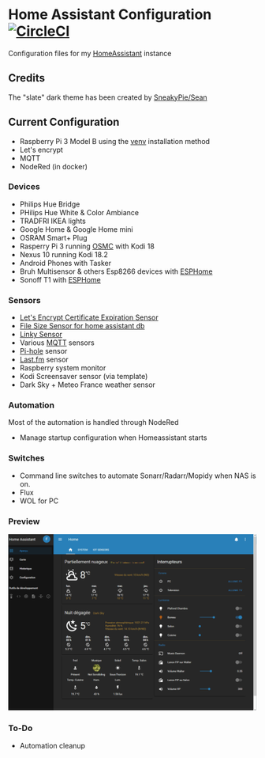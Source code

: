 # Home Assistant Configuration [![CircleCI](https://circleci.com/gh/jcoin/homeassistant-config/tree/master.svg?style=svg)](https://circleci.com/gh/jcoin/homeassistant-config/tree/master)

Configuration files for my [HomeAssistant](https://home-assistant.io) instance

## Credits

The "slate" dark theme has been created by [SneakyPie/Sean](https://github.com/seangreen2) 

## Current Configuration

* Raspberry Pi 3 Model B using the [venv](https://www.home-assistant.io/docs/installation/virtualenv/) installation method
* Let's encrypt 
* MQTT 
* NodeRed (in docker) 

### Devices

* Philips Hue Bridge
* PHilips Hue White & Color Ambiance
* TRADFRI IKEA lights
* Google Home & Google Home mini
* OSRAM Smart+ Plug
* Rasperry Pi 3 running [OSMC](https://osmc.tv/) with Kodi 18
* Nexus 10 running Kodi 18.2
* Android Phones with Tasker
* Bruh Multisensor & others Esp8266 devices with [ESPHome](https://esphome.io/) 
* Sonoff T1 with [ESPHome](https://esphome.io/)

### Sensors

* [Let's Encrypt Certificate Expiration Sensor](https://www.home-assistant.io/components/sensor.cert_expiry/)
* [File Size Sensor for home assistant db](https://www.home-assistant.io/components/filesize/) 
* [Linky Sensor](https://www.home-assistant.io/components/linky/) 
* Various [MQTT](https://www.home-assistant.io/components/sensor.mqtt/) sensors
* [Pi-hole](https://www.home-assistant.io/components/pi_hole/) sensor
* [Last.fm](https://www.home-assistant.io/components/lastfm/) sensor
* Raspberry system monitor
* Kodi Screensaver sensor (via template) 
* Dark Sky + Meteo France weather sensor

### Automation
Most of the automation is handled through NodeRed

* Manage startup configuration when Homeassistant starts

### Switches
* Command line switches to automate Sonarr/Radarr/Mopidy when NAS is on.
* Flux 
* WOL for PC

### Preview

![Home Assistant Gif](https://github.com/jcoin/homeassistant-config/blob/master/HA.gif)

### To-Do

* Automation cleanup

